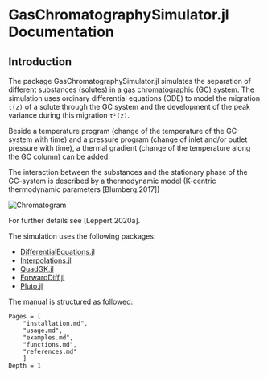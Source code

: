 # GasChromatographySimulator.jl Documentation



## Introduction

The package GasChromatographySimulator.jl simulates the separation of different substances (solutes) in a [gas chromatographic (GC) system](https://en.wikipedia.org/wiki/Gas_chromatography). The simulation uses ordinary differential equations (ODE) to model the migration ``t(z)`` of a solute through the GC system and the development of the peak variance during this migration ``τ²(z)``.

Beside a temperature program (change of the temperature of the GC-system with time) and a pressure program (change of inlet and/or outlet pressure with time), a thermal gradient (change of the temperature along the GC column) can be added. 

The interaction between the substances and the stationary phase of the GC-system is described by a thermodynamic model (K-centric thermodynamic parameters [Blumberg.2017])

![Chromatogram](https://i.ibb.co/HF3gM5r/Chromatogram.png)

For further details see [Leppert.2020a].

The simulation uses the following packages:
- [DifferentialEquations.jl](https://github.com/SciML/DifferentialEquations.jl)
- [Interpolations.jl](https://github.com/JuliaMath/Interpolations.jl)
- [QuadGK.jl](https://github.com/JuliaMath/QuadGK.jl)
- [ForwardDiff.jl](https://github.com/JuliaDiff/ForwardDiff.jl)
- [Pluto.jl](https://github.com/fonsp/Pluto.jl)

The manual is structured as followed:

```@contents
Pages = [
    "installation.md",
    "usage.md",
    "examples.md",
    "functions.md",
    "references.md"
    ]
Depth = 1
```


